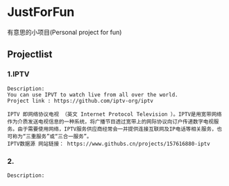 # JustForFun
有意思的小项目(Personal project for fun)

## Projectlist
### 1.IPTV
    Description:
    You can use IPVT to watch live from all over the world.
    Project link : https://github.com/iptv-org/iptv

    IPTV 即网络协议电视 （英文 Internet Protocol Television ）。IPTV是用宽带网络作为介质发送电视信息的一种系统，将广播节目透过宽带上的网际协议向订户传递数字电视服务。由于需要使用网络，IPTV服务供应商经常会一并提供连接互联网及IP电话等相关服务，也可称为“三重服务”或“三合一服务”。
    IPTV数据源 网站链接： https://www.githubs.cn/projects/157616880-iptv
### 2.
    Description:
